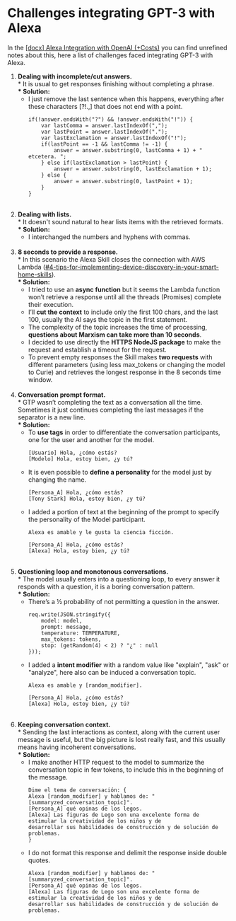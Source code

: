 # Challenges integrating GPT-3 with Alexa

In the [[docx] Alexa Integration with OpenAI (+Costs)](https://github.com/jpartida97/alexa-davinci-skill/tree/main/docs/%235%20Alexa%20Integration%20with%20OpenAI%20(%2BCosts).docx) you can find unrefined 
notes about this, here a list of challenges faced integrating GPT-3 with Alexa. 

1. **Dealing with incomplete/cut answers.**
   <br/> \* It is usual to get responses finishing without completing a phrase.
   <br/> **\* Solution:**
   - I just remove the last sentence when this happens, everything after these characters [?!\.,] that does not end with a point.
        ```
        if(!answer.endsWith("?") && !answer.endsWith("!")) {
            var lastComma = answer.lastIndexOf(",");
            var lastPoint = answer.lastIndexOf(".");
            var lastExclamation = answer.lastIndexOf("!");
            if(lastPoint == -1 && lastComma != -1) {
                answer = answer.substring(0, lastComma + 1) + " etcetera. ";
            } else if(lastExclamation > lastPoint) {
                answer = answer.substring(0, lastExclamation + 1);
            } else {
                answer = answer.substring(0, lastPoint + 1);
            }
        }
        ``` 
     <br/>
2. **Dealing with lists.**
   <br/> \* It doesn't sound natural to hear lists items with the retrieved formats.
   <br/> **\* Solution:**
   - I interchanged the numbers and hyphens with commas.
    <br/><br/>
3. **8 seconds to provide a response.**
   <br/> \* In this scenario the Alexa Skill closes the connection with AWS Lambda ([#4-tips-for-implementing-device-discovery-in-your-smart-home-skills](https://developer.amazon.com/en-US/blogs/alexa/device-makers/2019/04/4-tips-for-implementing-device-discovery-in-your-smart-home-skills)).
   <br/> **\* Solution:**
    - I tried to use an **async function** but it seems the Lambda function won’t retrieve a response until all the threads (Promises) complete their execution.
    - I’ll **cut the context** to include only the first 100 chars, and the last 100, usually the AI says the topic in the first statement.
    - The  complexity of the topic increases the time of processing, **questions about Marxism can take more than 10 seconds**.
    - I decided to use directly the **HTTPS NodeJS package** to make the request and establish a timeout for the request.
    - To prevent empty responses the Skill makes **two requests** with different parameters (using less max_tokens or changing the model to Curie) 
      and retrieves the longest response in the 8 seconds time window.
      <br/><br/>
4. **Conversation prompt format.**
   <br/> \* GTP wasn’t completing the text as a conversation all the time. Sometimes it just continues completing 
   the last messages if the separator is a new line.
   <br/> **\* Solution:**
   - To **use tags** in order to differentiate the conversation participants, one for the user and another for the model.
        ```
        [Usuario] Hola, ¿cómo estás?
        [Modelo] Hola, estoy bien, ¿y tú?
        ```
   - It is even possible to **define a personality** for the model just by changing the name.
        ```
        [Persona_A] Hola, ¿cómo estás?
        [Tony Stark] Hola, estoy bien, ¿y tú?
        ```
   - I added a portion of text at the beginning of the prompt to specify the personality of the Model participant.
        ```
        Alexa es amable y le gusta la ciencia ficción.
     
        [Persona_A] Hola, ¿cómo estás?
        [Alexa] Hola, estoy bien, ¿y tú?
        ```
     <br/>
5. **Questioning loop and monotonous conversations.**
   <br/> \* The model usually enters into a questioning loop, to every answer it responds with a question, it is a boring 
   conversation pattern.
   <br/> **\* Solution:**
    - There’s a ½ probability of not permitting a question in the answer.
         ```
         req.write(JSON.stringify({
             model: model,
             prompt: message,
             temperature: TEMPERATURE,
             max_tokens: tokens,
             stop: (getRandom(4) < 2) ? "¿" : null
         }));
         ```
   - I added a **intent modifier** with a random value like "explain", "ask" or "analyze", here also can be 
     induced a conversation topic.
        ```
        Alexa es amable y [random_modifier].
     
        [Persona_A] Hola, ¿cómo estás?
        [Alexa] Hola, estoy bien, ¿y tú?
        ```
     <br/>
5. **Keeping conversation context.**
   <br/> \* Sending the last interactions as context, along with the current user message is useful, but the big picture is lost really fast, and 
   this usually means having incoherent conversations.
   <br/> **\* Solution:**
    - I make another HTTP request to the model to summarize the conversation topic in few tokens, to include this in the beginning of the message.
        ```
        Dime el tema de conversación: {
        Alexa [random_modifier] y hablamos de: "[summaryzed_conversation_topic]".
        [Persona_A] qué opinas de los legos.
        [Alexa] Las figuras de Lego son una excelente forma de estimular la creatividad de los niños y de 
        desarrollar sus habilidades de construcción y de solución de problemas.
        }
        ``` 
    - I do not format this response and delimit the response inside double quotes.
        ```
        Alexa [random_modifier] y hablamos de: "[summaryzed_conversation_topic]".
        [Persona_A] qué opinas de los legos.
        [Alexa] Las figuras de Lego son una excelente forma de estimular la creatividad de los niños y de 
        desarrollar sus habilidades de construcción y de solución de problemas.
        ``` 
